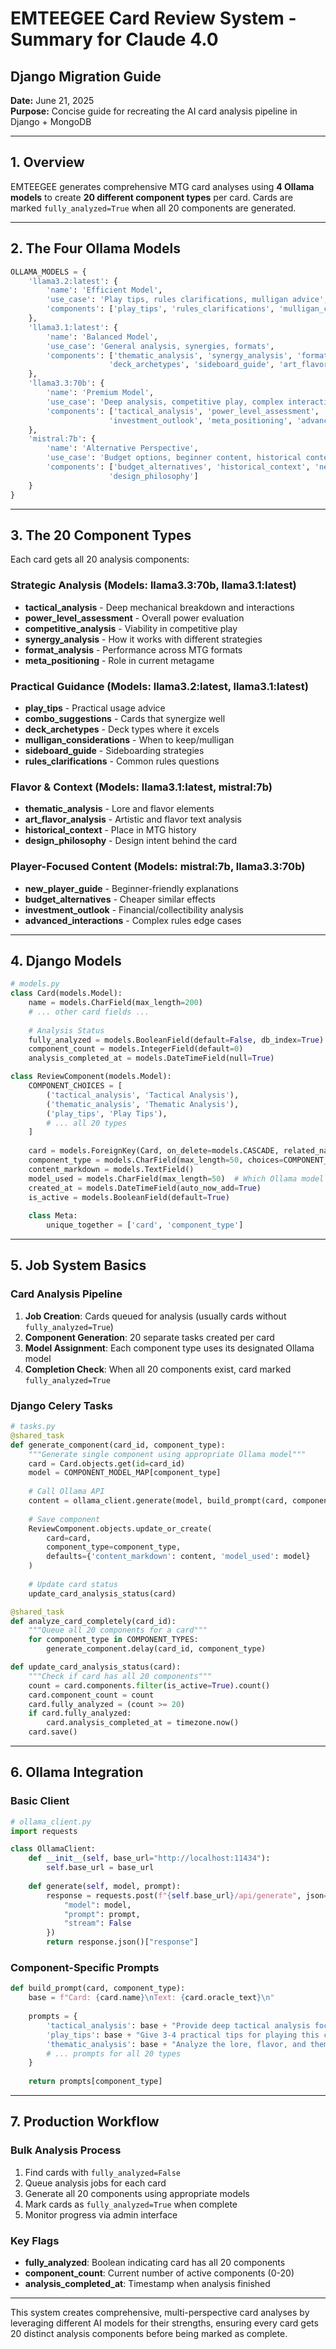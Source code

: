 # EMTEEGEE Card Review System - Summary for Claude 4.0
## Django Migration Guide

**Date:** June 21, 2025  
**Purpose:** Concise guide for recreating the AI card analysis pipeline in Django + MongoDB

---

## 1. Overview

EMTEEGEE generates comprehensive MTG card analyses using **4 Ollama models** to create **20 different component types** per card. Cards are marked `fully_analyzed=True` when all 20 components are generated.

---

## 2. The Four Ollama Models

```python
OLLAMA_MODELS = {
    'llama3.2:latest': {
        'name': 'Efficient Model',
        'use_case': 'Play tips, rules clarifications, mulligan advice',
        'components': ['play_tips', 'rules_clarifications', 'mulligan_considerations']
    },
    'llama3.1:latest': {
        'name': 'Balanced Model', 
        'use_case': 'General analysis, synergies, formats',
        'components': ['thematic_analysis', 'synergy_analysis', 'format_analysis', 
                      'deck_archetypes', 'sideboard_guide', 'art_flavor_analysis']
    },
    'llama3.3:70b': {
        'name': 'Premium Model',
        'use_case': 'Deep analysis, competitive play, complex interactions',
        'components': ['tactical_analysis', 'power_level_assessment', 'competitive_analysis',
                      'investment_outlook', 'meta_positioning', 'advanced_interactions']
    },
    'mistral:7b': {
        'name': 'Alternative Perspective',
        'use_case': 'Budget options, beginner content, historical context',
        'components': ['budget_alternatives', 'historical_context', 'new_player_guide',
                      'design_philosophy']
    }
}
```

---

## 3. The 20 Component Types

Each card gets all 20 analysis components:

### Strategic Analysis (Models: llama3.3:70b, llama3.1:latest)
- **tactical_analysis** - Deep mechanical breakdown and interactions
- **power_level_assessment** - Overall power evaluation  
- **competitive_analysis** - Viability in competitive play
- **synergy_analysis** - How it works with different strategies
- **format_analysis** - Performance across MTG formats
- **meta_positioning** - Role in current metagame

### Practical Guidance (Models: llama3.2:latest, llama3.1:latest)
- **play_tips** - Practical usage advice
- **combo_suggestions** - Cards that synergize well
- **deck_archetypes** - Deck types where it excels
- **mulligan_considerations** - When to keep/mulligan
- **sideboard_guide** - Sideboarding strategies
- **rules_clarifications** - Common rules questions

### Flavor & Context (Models: llama3.1:latest, mistral:7b)
- **thematic_analysis** - Lore and flavor elements
- **art_flavor_analysis** - Artistic and flavor text analysis
- **historical_context** - Place in MTG history
- **design_philosophy** - Design intent behind the card

### Player-Focused Content (Models: mistral:7b, llama3.3:70b)
- **new_player_guide** - Beginner-friendly explanations
- **budget_alternatives** - Cheaper similar effects
- **investment_outlook** - Financial/collectibility analysis
- **advanced_interactions** - Complex rules edge cases

---

## 4. Django Models

```python
# models.py
class Card(models.Model):
    name = models.CharField(max_length=200)
    # ... other card fields ...
    
    # Analysis Status
    fully_analyzed = models.BooleanField(default=False, db_index=True)
    component_count = models.IntegerField(default=0)
    analysis_completed_at = models.DateTimeField(null=True)

class ReviewComponent(models.Model):
    COMPONENT_CHOICES = [
        ('tactical_analysis', 'Tactical Analysis'),
        ('thematic_analysis', 'Thematic Analysis'),
        ('play_tips', 'Play Tips'),
        # ... all 20 types
    ]
    
    card = models.ForeignKey(Card, on_delete=models.CASCADE, related_name='components')
    component_type = models.CharField(max_length=50, choices=COMPONENT_CHOICES)
    content_markdown = models.TextField()
    model_used = models.CharField(max_length=50)  # Which Ollama model
    created_at = models.DateTimeField(auto_now_add=True)
    is_active = models.BooleanField(default=True)
    
    class Meta:
        unique_together = ['card', 'component_type']
```

---

## 5. Job System Basics

### Card Analysis Pipeline
1. **Job Creation**: Cards queued for analysis (usually cards without `fully_analyzed=True`)
2. **Component Generation**: 20 separate tasks created per card
3. **Model Assignment**: Each component type uses its designated Ollama model
4. **Completion Check**: When all 20 components exist, card marked `fully_analyzed=True`

### Django Celery Tasks
```python
# tasks.py
@shared_task
def generate_component(card_id, component_type):
    """Generate single component using appropriate Ollama model"""
    card = Card.objects.get(id=card_id)
    model = COMPONENT_MODEL_MAP[component_type]
    
    # Call Ollama API
    content = ollama_client.generate(model, build_prompt(card, component_type))
    
    # Save component
    ReviewComponent.objects.update_or_create(
        card=card,
        component_type=component_type,
        defaults={'content_markdown': content, 'model_used': model}
    )
    
    # Update card status
    update_card_analysis_status(card)

@shared_task  
def analyze_card_completely(card_id):
    """Queue all 20 components for a card"""
    for component_type in COMPONENT_TYPES:
        generate_component.delay(card_id, component_type)

def update_card_analysis_status(card):
    """Check if card has all 20 components"""
    count = card.components.filter(is_active=True).count()
    card.component_count = count
    card.fully_analyzed = (count >= 20)
    if card.fully_analyzed:
        card.analysis_completed_at = timezone.now()
    card.save()
```

---

## 6. Ollama Integration

### Basic Client
```python
# ollama_client.py
import requests

class OllamaClient:
    def __init__(self, base_url="http://localhost:11434"):
        self.base_url = base_url
    
    def generate(self, model, prompt):
        response = requests.post(f"{self.base_url}/api/generate", json={
            "model": model,
            "prompt": prompt,
            "stream": False
        })
        return response.json()["response"]
```

### Component-Specific Prompts
```python
def build_prompt(card, component_type):
    base = f"Card: {card.name}\nText: {card.oracle_text}\n"
    
    prompts = {
        'tactical_analysis': base + "Provide deep tactical analysis focusing on mechanics and timing.",
        'play_tips': base + "Give 3-4 practical tips for playing this card effectively.",
        'thematic_analysis': base + "Analyze the lore, flavor, and thematic elements.",
        # ... prompts for all 20 types
    }
    
    return prompts[component_type]
```

---

## 7. Production Workflow

### Bulk Analysis Process
1. Find cards with `fully_analyzed=False`
2. Queue analysis jobs for each card
3. Generate all 20 components using appropriate models
4. Mark cards as `fully_analyzed=True` when complete
5. Monitor progress via admin interface

### Key Flags
- **fully_analyzed**: Boolean indicating card has all 20 components
- **component_count**: Current number of active components (0-20)
- **analysis_completed_at**: Timestamp when analysis finished

---

This system creates comprehensive, multi-perspective card analyses by leveraging different AI models for their strengths, ensuring every card gets 20 distinct analysis components before being marked as complete.
